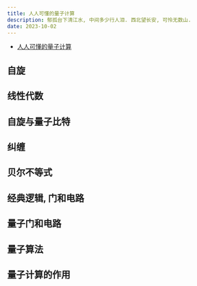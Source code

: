 ```yaml
---
title: 人人可懂的量子计算
description: 郁孤台下清江水, 中间多少行人泪. 西北望长安, 可怜无数山.
date: 2023-10-02
---
```


- [人人可懂的量子计算](https://book.douban.com/subject/34996717/)

## 自旋

## 线性代数

## 自旋与量子比特

## 纠缠

## 贝尔不等式

## 经典逻辑, 门和电路

## 量子门和电路

## 量子算法

## 量子计算的作用
